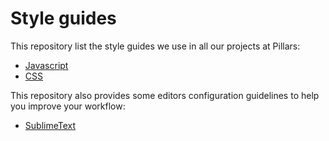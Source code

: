 # Style guides

This repository list the style guides we use in all our projects at Pillars:

- [Javascript](https://github.com/pillars/styleguides/blob/master/javascript.md)
- [CSS](https://github.com/pillars/styleguides/blob/master/css.md)

This repository also provides some editors configuration guidelines to help you improve your workflow:

- [SublimeText](https://github.com/pillars/styleguides/blob/master/editors/sublimetext.md)
